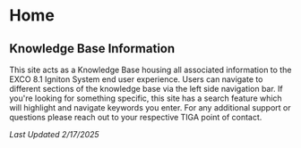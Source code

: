# **Home**

## **Knowledge Base Information**

This site acts as a Knowledge Base housing all associated information to the EXCO 8.1 Igniton System end user experience. Users can navigate to different sections of the knowledge base via the left side navigation bar. If you're looking for something specific, this site has a search feature which will highlight and navigate keywords you enter. For any additional support or questions please reach out to your respective TIGA point of contact. 


*Last Updated 2/17/2025*
